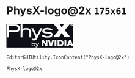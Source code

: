 # PhysX-logo@2x `175x61`
<img src="/img/PhysX-logo@2x.png" width=175 height=61>

``` CSharp
EditorGUIUtility.IconContent("PhysX-logo@2x")
```
```
PhysX-logo@2x
```
